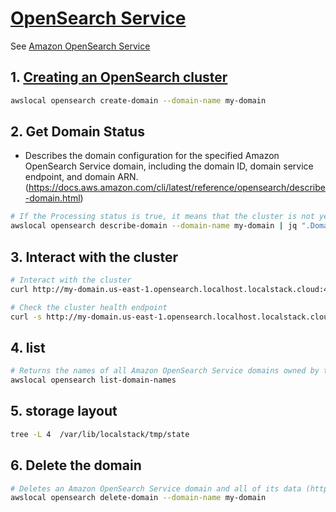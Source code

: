 # [OpenSearch Service](https://docs.localstack.cloud/user-guide/aws/opensearch/)

See [Amazon OpenSearch Service](https://docs.aws.amazon.com/opensearch-service/latest/developerguide/what-is.html)

## 1. [Creating an OpenSearch cluster](https://docs.aws.amazon.com/cli/latest/reference/opensearch/create-domain.html)

```sh
awslocal opensearch create-domain --domain-name my-domain
```

## 2. Get Domain Status

- Describes the domain configuration for the specified Amazon OpenSearch Service domain, including the domain ID, domain service endpoint, and domain ARN. (https://docs.aws.amazon.com/cli/latest/reference/opensearch/describe-domain.html)

```sh
# If the Processing status is true, it means that the cluster is not yet healthy
awslocal opensearch describe-domain --domain-name my-domain | jq ".DomainStatus.Processing"
```

## 3. Interact with the cluster

```sh
# Interact with the cluster
curl http://my-domain.us-east-1.opensearch.localhost.localstack.cloud:4566

# Check the cluster health endpoint
curl -s http://my-domain.us-east-1.opensearch.localhost.localstack.cloud:4566/_cluster/health | jq .
```

## 4. list

```sh
# Returns the names of all Amazon OpenSearch Service domains owned by the current user in the active Region. (https://docs.aws.amazon.com/cli/latest/reference/opensearch/list-domain-names.html)
awslocal opensearch list-domain-names 
```

## 5. storage layout

```sh
tree -L 4  /var/lib/localstack/tmp/state
```

## 6. Delete the domain

```sh
# Deletes an Amazon OpenSearch Service domain and all of its data (https://docs.aws.amazon.com/cli/latest/reference/opensearch/delete-domain.html)
awslocal opensearch delete-domain --domain-name my-domain
```
